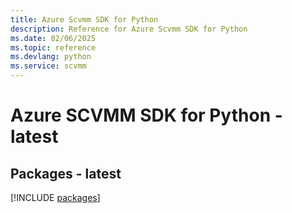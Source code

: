 ```yaml
---
title: Azure Scvmm SDK for Python
description: Reference for Azure Scvmm SDK for Python
ms.date: 02/06/2025
ms.topic: reference
ms.devlang: python
ms.service: scvmm
---
```

# Azure SCVMM SDK for Python - latest
## Packages - latest
[!INCLUDE [packages](scvmm-index.md)]